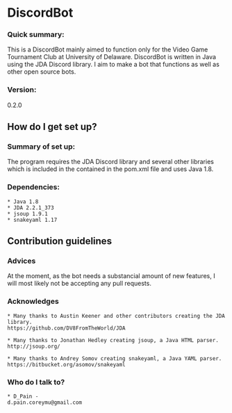 # DiscordBot
### Quick summary: ###
This is a DiscordBot mainly aimed to function only for the Video Game Tournament Club at University of Delaware. DiscordBot is written in Java using the JDA Discord library. I aim to make a bot that functions as well as other open source bots.
### Version: ###
0.2.0

## How do I get set up? ##
### Summary of set up: ###
The program requires the JDA Discord library and several other libraries which is included in the contained in the pom.xml file and uses Java 1.8.
### Dependencies: ###
	* Java 1.8
	* JDA 2.2.1_373
	* jsoup 1.9.1
	* snakeyaml 1.17

## Contribution guidelines ##
### Advices ###
At the moment, as the bot needs a substancial amount of new features, I will most likely not be accepting any pull requests.

### Acknowledges ###
	* Many thanks to Austin Keener and other contributors creating the JDA library.
    https://github.com/DV8FromTheWorld/JDA
	
	* Many thanks to Jonathan Hedley creating jsoup, a Java HTML parser.
	http://jsoup.org/
	
	* Many thanks to Andrey Somov creating snakeyaml, a Java YAML parser.
	https://bitbucket.org/asomov/snakeyaml

### Who do I talk to? ###
	* D_Pain - 
	d.pain.coreymu@gmail.com
